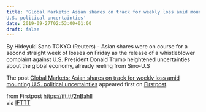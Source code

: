 ```yaml
---
title: 'Global Markets: Asian shares on track for weekly loss amid mounting
U.S. political uncertainties'
date: 2019-09-27T02:53:00+01:00
draft: false
---
```


By Hideyuki Sano TOKYO (Reuters) - Asian shares were on course for a second straight week of losses on Friday as the release of a whistleblower complaint against U.S. President Donald Trump heightened uncertainties about the global economy, already reeling from Sino-U.S

The post [Global Markets: Asian shares on track for weekly loss amid mounting U.S. political uncertainties](http://www.firstpost.com/business/global-markets-asian-shares-on-track-for-weekly-loss-amid-mounting-u-s-political-uncertainties-7410951.html) appeared first on [Firstpost](http://www.firstpost.com).

  
  
from Firstpost https://ift.tt/2nBahIl  
via [IFTTT](https://ifttt.com/?ref=da&site=blogger)
